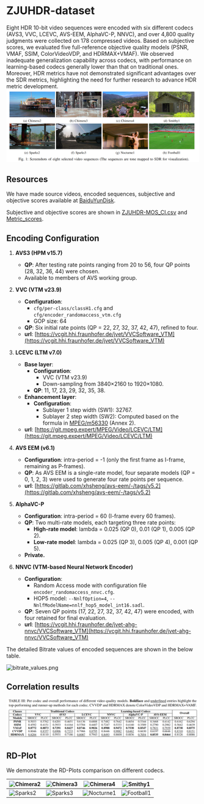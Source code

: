# ZJUHDR-dataset

Eight HDR 10-bit video sequences were encoded with six different codecs (AVS3, VVC, LCEVC, AVS-EEM, AlphaVC-P, NNVC), and over 4,800 quality judgments were collected on 178 compressed videos. Based on subjective scores, we evaluated five full-reference objective quality models (PSNR, VMAF, SSIM, ColorVideoVDP, and HDRMAX+VMAF). We observed inadequate generalization capability across codecs, with performance on learning-based codecs generally lower than that on traditional ones. Moreover, HDR metrics have not demonstrated significant advantages over the SDR metrics, highlighting the need for further research to advance HDR metric development.
![Snapshots](https://github.com/blindwang/ZJUHDR/blob/main/Assets/Snapshot.png)
## Resources

We have made source videos, encoded sequences, subjective and objective scores available at [BaiduYunDisk](https://pan.baidu.com/s/1rZ5CUpNfCg5m72D44yfcsw?pwd=ycrh).

Subjective and objective scores are shown in [ZJUHDR-MOS_CI.csv](https://github.com/blindwang/ZJUHDR/blob/main/ZJUHDR-MOS_CI.csv) and [Metric_scores](https://github.com/blindwang/ZJUHDR/tree/main/Metric_scores).

## Encoding Configuration

1) **AVS3 (HPM v15.7)**
   - **QP**: After testing rate points ranging from 20 to 56, four QP points (28, 32, 36, 44) were chosen.
   - Available to members of AVS working group.

2) **VVC (VTM v23.9)**
   - **Configuration**:
     - `cfg/per-class/classH1.cfg` and `cfg/encoder_randomaccess_vtm.cfg`
     - GOP size: 64
   - **QP**: Six initial rate points (QP = 22, 27, 32, 37, 42, 47), refined to four.
   - **url**: [https://vcgit.hhi.fraunhofer.de/jvet/VVCSoftware_VTM](https://vcgit.hhi.fraunhofer.de/jvet/VVCSoftware_VTM)

3) **LCEVC (LTM v7.0)**
   - **Base layer**:
     - **Configuration**:
       - VVC (VTM v23.9)
       - Down-sampling from 3840×2160 to 1920×1080.
     - **QP**: 11, 17, 23, 29, 32, 35, 38.
   - **Enhancement layer**:
     - **Configuration**:
       - Sublayer 1 step width (SW1): 32767.
       - Sublayer 2 step width (SW2): Computed based on the formula in [MPEG/m56330](https://dms.mpeg.expert/doc_end_user/current_document.php?id=78233&id_meeting=0) (Annex 2).
   - **url**: [https://git.mpeg.expert/MPEG/Video/LCEVC/LTM](https://git.mpeg.expert/MPEG/Video/LCEVC/LTM)

4) **AVS EEM (v6.1)**
   - **Configuration**: intra-period = -1 (only the first frame as I-frame, remaining as P-frames).
   - **QP**: As AVS EEM is a single-rate model, four separate models (QP = 0, 1, 2, 3) were used to generate four rate points per sequence.
   - **url**: [https://gitlab.com/xhsheng/avs-eem/-/tags/v5.2](https://gitlab.com/xhsheng/avs-eem/-/tags/v5.2)

5) **AlphaVC-P**
   - **Configuration**: intra-period = 60 (I-frame every 60 frames).
   - **QP**: Two multi-rate models, each targeting three rate points:
     - **High-rate model**: lambda = 0.025 (QP 0), 0.01 (QP 1), 0.005 (QP 2).
     - **Low-rate model**: lambda = 0.025 (QP 3), 0.005 (QP 4), 0.001 (QP 5).
   - **Private.**

6) **NNVC (VTM-based Neural Network Encoder)**
   - **Configuration**:
     - Random Access mode with configuration file `encoder_randomaccess_nnvc.cfg`.
     - HOP5 model: `--NnlfOption=4`, `--NnlfModelName=nnlf_hop5_model_int16.sadl`.
   - **QP**: Seven QP points (17, 22, 27, 32, 37, 42, 47) were encoded, with four retained for final evaluation.
   - **url**: [https://vcgit.hhi.fraunhofer.de/jvet-ahg-nnvc/VVCSoftware_VTM](https://vcgit.hhi.fraunhofer.de/jvet-ahg-nnvc/VVCSoftware_VTM)


The detailed Bitrate values of encoded sequences are shown in the below table.

![bitrate_values.png](https://github.com/blindwang/ZJUHDR-dataset/blob/main/Assets/bitrate_values.png)

## Correlation results

![Correlation_results](https://github.com/blindwang/ZJUHDR/blob/main/Assets/Correlation_results.png)

## RD-Plot

We demonstrate the RD-Plots comparison on different codecs.

| ![Chimera2](https://github.com/blindwang/ZJUHDR-dataset/blob/main/RD-plot/Chimera2_MOS_RD-plot.png) | ![Chimera3](https://github.com/blindwang/ZJUHDR-dataset/blob/main/RD-plot/Chimera3_MOS_RD-plot.png) | ![Chimera4](https://github.com/blindwang/ZJUHDR-dataset/blob/main/RD-plot/Chimera4_MOS_RD-plot.png) | ![Smithy1](https://github.com/blindwang/ZJUHDR-dataset/blob/main/RD-plot/Smithy1_MOS_RD-plot.png) |
| --- | --- | --- | --- |
| ![Sparks2](https://github.com/blindwang/ZJUHDR-dataset/blob/main/RD-plot/Sparks2_MOS_RD-plot.png) | ![Sparks3](https://github.com/blindwang/ZJUHDR-dataset/blob/main/RD-plot/Sparks3_MOS_RD-plot.png) | ![Nocturne1](https://github.com/blindwang/ZJUHDR-dataset/blob/main/RD-plot/Nocturne1_MOS_RD-plot.png) | ![Football1](https://github.com/blindwang/ZJUHDR-dataset/blob/main/RD-plot/Football1_MOS_RD-plot.png) |

